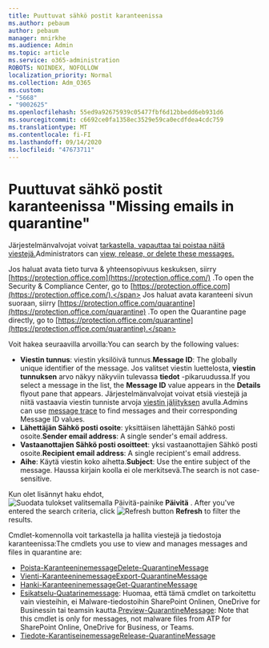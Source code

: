 ```yaml
---
title: Puuttuvat sähkö postit karanteenissa
ms.author: pebaum
author: pebaum
manager: mnirkhe
ms.audience: Admin
ms.topic: article
ms.service: o365-administration
ROBOTS: NOINDEX, NOFOLLOW
localization_priority: Normal
ms.collection: Adm_O365
ms.custom:
- "5668"
- "9002625"
ms.openlocfilehash: 55ed9a92675939c05477fbf6d12bbedd6eb931d6
ms.sourcegitcommit: c6692ce0fa1358ec3529e59ca0ecdfdea4cdc759
ms.translationtype: MT
ms.contentlocale: fi-FI
ms.lasthandoff: 09/14/2020
ms.locfileid: "47673711"
---
```

# <a name="missing-emails-in-quarantine"></a><span data-ttu-id="cf765-102">Puuttuvat sähkö postit karanteenissa "</span><span class="sxs-lookup"><span data-stu-id="cf765-102">Missing emails in quarantine"</span></span>

<span data-ttu-id="cf765-103">Järjestelmänvalvojat voivat [tarkastella, vapauttaa tai poistaa näitä viestejä.](https://docs.microsoft.com/microsoft-365/security/office-365-security/manage-quarantined-messages-and-files?view=o365-worldwide)</span><span class="sxs-lookup"><span data-stu-id="cf765-103">Administrators can [view, release, or delete these messages.](https://docs.microsoft.com/microsoft-365/security/office-365-security/manage-quarantined-messages-and-files?view=o365-worldwide)</span></span>

<span data-ttu-id="cf765-104">Jos haluat avata tieto turva & yhteensopivuus keskuksen, siirry [https://protection.office.com](https://protection.office.com/) .</span><span class="sxs-lookup"><span data-stu-id="cf765-104">To open the Security & Compliance Center, go to [https://protection.office.com](https://protection.office.com/).</span></span> <span data-ttu-id="cf765-105">Jos haluat avata karanteeni sivun suoraan, siirry [https://protection.office.com/quarantine](https://protection.office.com/quarantine) .</span><span class="sxs-lookup"><span data-stu-id="cf765-105">To open the Quarantine page directly, go to [https://protection.office.com/quarantine](https://protection.office.com/quarantine).</span></span>  

<span data-ttu-id="cf765-106">Voit hakea seuraavilla arvoilla:</span><span class="sxs-lookup"><span data-stu-id="cf765-106">You can search by the following values:</span></span>  

- <span data-ttu-id="cf765-107">**Viestin tunnus**: viestin yksilöivä tunnus.</span><span class="sxs-lookup"><span data-stu-id="cf765-107">**Message ID**: The globally unique identifier of the message.</span></span> <span data-ttu-id="cf765-108">Jos valitset viestin luettelosta,  **viestin tunnuksen**  arvo näkyy näkyviin tulevassa  **tiedot**  -pikaruudussa.</span><span class="sxs-lookup"><span data-stu-id="cf765-108">If you select a message in the list, the  **Message ID**  value appears in the  **Details**  flyout pane that appears.</span></span> <span data-ttu-id="cf765-109">Järjestelmänvalvojat voivat etsiä viestejä ja niitä vastaavia viestin tunniste arvoja [viestin jäljityksen](https://docs.microsoft.com/microsoft-365/security/office-365-security/message-trace-scc?view=o365-worldwide) avulla.</span><span class="sxs-lookup"><span data-stu-id="cf765-109">Admins can use [message trace](https://docs.microsoft.com/microsoft-365/security/office-365-security/message-trace-scc?view=o365-worldwide) to find messages and their corresponding Message ID values.</span></span>
- <span data-ttu-id="cf765-110">**Lähettäjän Sähkö posti osoite**: yksittäisen lähettäjän Sähkö posti osoite.</span><span class="sxs-lookup"><span data-stu-id="cf765-110">**Sender email address**: A single sender's email address.</span></span>
- <span data-ttu-id="cf765-111">**Vastaanottajien Sähkö posti osoitteet**: yksi vastaanottajien Sähkö posti osoite.</span><span class="sxs-lookup"><span data-stu-id="cf765-111">**Recipient email address**: A single recipient's email address.</span></span>
- <span data-ttu-id="cf765-112">**Aihe**: Käytä viestin koko aihetta.</span><span class="sxs-lookup"><span data-stu-id="cf765-112">**Subject**: Use the entire subject of the message.</span></span> <span data-ttu-id="cf765-113">Haussa kirjain koolla ei ole merkitsevä.</span><span class="sxs-lookup"><span data-stu-id="cf765-113">The search is not case-sensitive.</span></span>

<span data-ttu-id="cf765-114">Kun olet lisännyt haku ehdot, ![ Suodata tulokset valitsemalla Päivitä-painike ](https://docs.microsoft.com/microsoft-365/media/scc-quarantine-refresh.png?view=o365-worldwide) **Päivitä** .  </span><span class="sxs-lookup"><span data-stu-id="cf765-114">After you've entered the search criteria, click  ![Refresh button](https://docs.microsoft.com/microsoft-365/media/scc-quarantine-refresh.png?view=o365-worldwide)  **Refresh**  to filter the results.</span></span>

<span data-ttu-id="cf765-115">Cmdlet-komennolla voit tarkastella ja hallita viestejä ja tiedostoja karanteenissa:</span><span class="sxs-lookup"><span data-stu-id="cf765-115">The cmdlets you use to view and manages messages and files in quarantine are:</span></span>
- [<span data-ttu-id="cf765-116">Poista-Karanteeninemessage</span><span class="sxs-lookup"><span data-stu-id="cf765-116">Delete-QuarantineMessage</span></span>](https://docs.microsoft.com/powershell/module/exchange/delete-quarantinemessage)
- [<span data-ttu-id="cf765-117">Vienti-Karanteeninemessage</span><span class="sxs-lookup"><span data-stu-id="cf765-117">Export-QuarantineMessage</span></span>](https://docs.microsoft.com/powershell/module/exchange/export-quarantinemessage)
- [<span data-ttu-id="cf765-118">Hanki-Karanteeninemessage</span><span class="sxs-lookup"><span data-stu-id="cf765-118">Get-QuarantineMessage</span></span>](https://docs.microsoft.com/powershell/module/exchange/get-quarantinemessage)
- <span data-ttu-id="cf765-119">[Esikatselu-Quatarinemessage](https://docs.microsoft.com/powershell/module/exchange/preview-quarantinemessage): Huomaa, että tämä cmdlet on tarkoitettu vain viesteihin, ei Malware-tiedostoihin SharePoint Onlinen, OneDrive for Businessin tai teamsin kautta.</span><span class="sxs-lookup"><span data-stu-id="cf765-119">[Preview-QuarantineMessage](https://docs.microsoft.com/powershell/module/exchange/preview-quarantinemessage): Note that this cmdlet is only for messages, not malware files from ATP for SharePoint Online, OneDrive for Business, or Teams.</span></span>
- [<span data-ttu-id="cf765-120">Tiedote-Karantiseinemessage</span><span class="sxs-lookup"><span data-stu-id="cf765-120">Release-QuarantineMessage</span></span>](https://docs.microsoft.com/powershell/module/exchange/release-quarantinemessage)